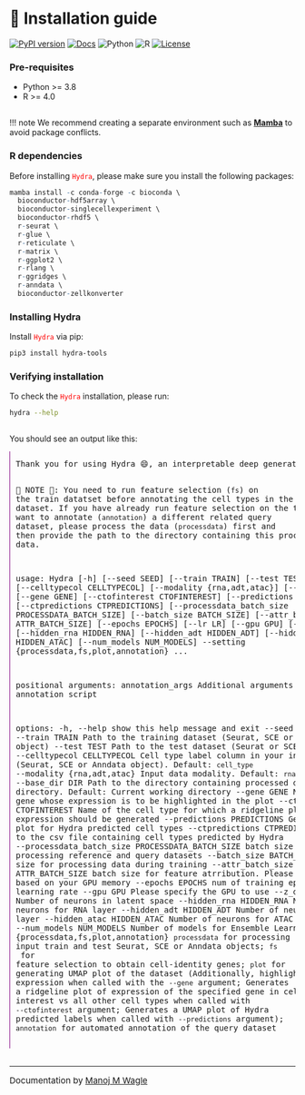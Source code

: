 # 🚀 Installation guide

[![PyPI version](https://img.shields.io/pypi/v/Hydra-tools?color=orange)](https://pypi.org/project/Hydra-tools/)
[![Docs](https://img.shields.io/badge/docs-passing-brightgreen)](https://sydneybiox.github.io/Hydra/)
![Python](https://img.shields.io/badge/python-%3E%3D3.8-blue)
![R](https://img.shields.io/badge/R-%3E%3D4.0-blueviolet)
[![License](https://img.shields.io/badge/license-MIT-green)](https://github.com/SydneyBioX/Hydra?tab=MIT-1-ov-file#readme)


### **Pre-requisites**

- Python >= 3.8
- R >= 4.0

<span style="display: block; height: 1px;"></span>

!!! note
    We recommend creating a separate environment such as **[Mamba](https://mamba.readthedocs.io/en/latest/installation/mamba-installation.html#)** to avoid package conflicts.

### **R dependencies**

Before installing <code><span style="color: red;">Hydra</span></code>, please make sure you install the following packages:

```r
mamba install -c conda-forge -c bioconda \
  bioconductor-hdf5array \
  bioconductor-singlecellexperiment \
  bioconductor-rhdf5 \
  r-seurat \
  r-glue \
  r-reticulate \
  r-matrix \
  r-ggplot2 \
  r-rlang \
  r-ggridges \
  r-anndata \
  bioconductor-zellkonverter
```



### **Installing Hydra**

Install <code><span style="color: red;">Hydra</span></code> via pip:

```bash
pip3 install hydra-tools
```

### **Verifying installation**

To check the <code><span style="color: red;">Hydra</span></code> installation, please run:

```bash
hydra --help
```
<span style="display: block; height: 1px;"></span>

You should see an output like this:
<div style="border-left: 1px solid purple; padding-left: 10px; overflow: auto; font-size: 14px;">
<pre>
Thank you for using Hydra 😄, an interpretable deep generative tool for single-cell omics. Please refer to the full documentation available at https://sydneybiox.github.io/Hydra for detailed usage instructions. If you encounter any issues running the tool - Please open an issue on Github, and we will get back to you as soon as possible!!


📍 NOTE 📍: You need to run feature selection (`fs`) on the train datatset before annotating the cell types in the query dataset. If you have already run feature selection on the train & want to annotate (`annotation`) a different related query dataset, please process the data (`processdata`) first and then provide the path to the directory containing this processed data.

usage: Hydra [-h] [--seed SEED] [--train TRAIN] [--test TEST] [--celltypecol CELLTYPECOL] [--modality {rna,adt,atac}] [--base_dir DIR] [--gene GENE] [--ctofinterest CTOFINTEREST]
             [--predictions PREDICTIONS] [--ctpredictions CTPREDICTIONS] [--processdata_batch_size PROCESSDATA_BATCH_SIZE] [--batch_size BATCH_SIZE] [--attr_batch_size ATTR_BATCH_SIZE]
             [--epochs EPOCHS] [--lr LR] [--gpu GPU] [--z_dim Z_DIM] [--hidden_rna HIDDEN_RNA] [--hidden_adt HIDDEN_ADT] [--hidden_atac HIDDEN_ATAC] [--num_models NUM_MODELS] --setting
             {processdata,fs,plot,annotation}
             ...

positional arguments:
  annotation_args       Additional arguments for annotation script

options:
  -h, --help                  show this help message and exit
  --seed SEED                 seed
  --train TRAIN               Path to the training dataset (Seurat, SCE or Anndata object)
  --test TEST                 Path to the test dataset (Seurat or SCE object)
  --celltypecol CELLTYPECOL
                              Cell type label column in your input dataset (Seurat, SCE or Anndata object). Default: `cell_type`
  --modality {rna,adt,atac}
                              Input data modality. Default: `rna`
  --base_dir DIR              Path to the directory containing processed data directory. Default: Current working directory
  --gene GENE                 Name of the gene whose expression is to be highlighted in the plot
  --ctofinterest CTOFINTEREST
                              Name of the cell type for which a ridgeline plot of gene expression should be generated
  --predictions PREDICTIONS
                              Generate UMAP plot for Hydra predicted cell types
  --ctpredictions CTPREDICTIONS
                              Path to the csv file containing cell types predicted by Hydra
  --processdata_batch_size PROCESSDATA_BATCH_SIZE
                              batch size for processing reference and query datasets
  --batch_size BATCH_SIZE
                              batch size for processing data during training
  --attr_batch_size ATTR_BATCH_SIZE
                              batch size for feature atrribution. Please adjust this based on your GPU memory
  --epochs EPOCHS             num of training epochs
  --lr LR                     learning rate
  --gpu GPU                   Please specify the GPU to use
  --z_dim Z_DIM               Number of neurons in latent space
  --hidden_rna HIDDEN_RNA
                              Number of neurons for RNA layer
  --hidden_adt HIDDEN_ADT
                              Number of neurons for ADT layer
  --hidden_atac HIDDEN_ATAC
                              Number of neurons for ATAC layer
  --num_models NUM_MODELS
                              Number of models for Ensemble Learning
  --setting {processdata,fs,plot,annotation}
                            `processdata` for processing input train and test Seurat, SCE or Anndata objects;
                            `fs` for feature selection to obtain cell-identity genes;
                            `plot` for generating UMAP plot of the dataset (Additionally, highlights gene expression when called with the `--gene` argument; Generates a ridgeline plot of expression of the specified gene in cell type of interest vs all other cell types when called with `--ctofinterest` argument; Generates a UMAP plot of Hydra predicted labels when called with `--predictions` argument);
                            `annotation` for automated annotation of the query dataset
</pre>
</div>

<br>

---
<p style="text-align: left; font-size: 15px">
  Documentation by <a href="http://manojmw.github.io" target="_blank">Manoj M Wagle</a>
</p>
